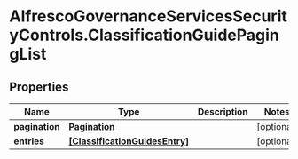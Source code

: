 # AlfrescoGovernanceServicesSecurityControls.ClassificationGuidePagingList

## Properties
Name | Type | Description | Notes
------------ | ------------- | ------------- | -------------
**pagination** | [**Pagination**](Pagination.md) |  | [optional] 
**entries** | [**[ClassificationGuidesEntry]**](ClassificationGuidesEntry.md) |  | [optional] 



